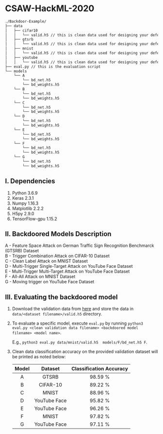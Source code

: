 # CSAW-HackML-2020

```bash
./Backdoor-Example/
├── data
│   ├── cifar10
│   │   └── valid.h5 // this is clean data used for designing your defense (validation)
│   ├── gtsrb
│   │   └── valid.h5 // this is clean data used for designing your defense (validation)
│   ├── mnist
│   │   └── valid.h5 // this is clean data used for designing your defense (validation)
│   ├── youtube
│   │   └── valid.h5 // this is clean data used for designing your defense (validation)
├── eval.py // this is the evaluation script
└── models
    └── A
        └── bd_net.h5
        └── bd_weights.h5
    └── B
        └── bd_net.h5
        └── bd_weights.h5
    └── C
        └── bd_net.h5
        └── bd_weights.h5
    └── D
        └── bd_net.h5
        └── bd_weights.h5
    └── E
        └── bd_net.h5
        └── bd_weights.h5
    └── F
        └── bd_net.h5
        └── bd_weights.h5
    └── G
        └── bd_net.h5
        └── bd_weights.h5
```

## I. Dependencies
   1. Python 3.6.9
   2. Keras 2.3.1
   3. Numpy 1.16.3
   4. Matplotlib 2.2.2
   5. H5py 2.9.0
   6. TensorFlow-gpu 1.15.2
   
## II. Backdoored Models Description
   A - Feature Space Attack on German Traffic Sign Recognition Benchmarck (GTSRB) Dataset <br />
   B - Trigger Combination Attack on CIFAR-10 Dataset <br />
   C - Clean Label Attack on MNIST Dataset <br />
   D - Multi-Trigger Single-Target Attack on YouTube Face Dataset <br />
   E - Multi-Trigger Multi-Target Attack on YouTube Face Dataset <br />
   F - All-All Attack on MNIST Dataset <br />
   G - Moving trigger on YouTube Face Dataset <br />

## III. Evaluating the backdoored model
   1. Download the validation data from [here](https://drive.google.com/drive/folders/13o2ybRJ1BkGUvfmQEeZqDo1kskyFywab?usp=sharing) and store the data in `data/<dataset filename>/valid.h5` directory.
   2. To evaluate a specific model, execute `eval.py` by running
      `python3 eval.py <clean validation data filename> <backdoored model filename> <model name>`.
      
      E.g., `python3 eval.py data/mnist/valid.h5  models/F/bd_net.h5 F`.
   3. Clean data classification accuracy on the provided validation dataset will be printed as noted below:

      | Model |    Dataset   | Classification Accuracy |  
      |:-----:|:------------:|:-----------------------:|  
      |   A   |     GTSRB    |         98.59 %         |  
      |   B   |   CIFAR-10   |         89.22 %         |  
      |   C   |     MNIST    |         88.96 %         |  
      |   D   | YouTube Face |         95.82 %         |  
      |   E   | YouTube Face |         96.26 %         |  
      |   F   |     MNIST    |         97.82 %         |  
      |   G   | YouTube Face |         97.11 %         |  

